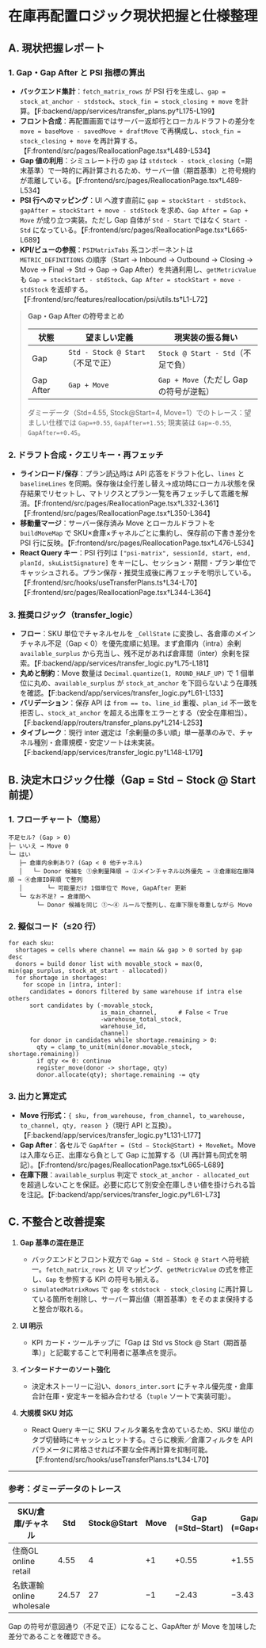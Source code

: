 # 在庫再配置ロジック現状把握と仕様整理

## A. 現状把握レポート

### 1. Gap・Gap After と PSI 指標の算出

- **バックエンド集計**：`fetch_matrix_rows` が PSI 行を生成し、`gap = stock_at_anchor - stdstock`、`stock_fin = stock_closing + move` を計算。【F:backend/app/services/transfer_plans.py†L175-L199】
- **フロント合成**：再配置画面ではサーバー返却行とローカルドラフトの差分を `move = baseMove - savedMove + draftMove` で再構成し、`stock_fin = stock_closing + move` を再計算する。【F:frontend/src/pages/ReallocationPage.tsx†L489-L534】
- **Gap 値の利用**：シミュレート行の `gap` は `stdstock - stock_closing`（=期末基準）で一時的に再計算されるため、サーバー値（期首基準）と符号規約が乖離している。【F:frontend/src/pages/ReallocationPage.tsx†L489-L534】
- **PSI 行へのマッピング**：UI へ渡す直前に `gap = stockStart - stdStock`、`gapAfter = stockStart + move - stdStock` を求め、`Gap After = Gap + Move` が成り立つ実装。ただし Gap 自体が `Std - Start` ではなく `Start - Std` になっている。【F:frontend/src/pages/ReallocationPage.tsx†L665-L689】
- **KPI/ビューの参照**：`PSIMatrixTabs` 系コンポーネントは `METRIC_DEFINITIONS` の順序（Start → Inbound → Outbound → Closing → Move → Final → Std → Gap → Gap After）を共通利用し、`getMetricValue` も `Gap = stockStart - stdStock`、`Gap After = stockStart + move - stdStock` を返却する。【F:frontend/src/features/reallocation/psi/utils.ts†L1-L72】

> **Gap・Gap After の符号まとめ**
>
> | 状態 | 望ましい定義 | 現実装の振る舞い |
> | --- | --- | --- |
> | Gap | `Std - Stock @ Start`（不足で正） | `Stock @ Start - Std`（不足で負）
> | Gap After | `Gap + Move` | `Gap + Move`（ただし Gap の符号が逆転）
>
> ダミーデータ（Std=4.55, Stock@Start=4, Move=1）でのトレース：望ましい仕様では `Gap=+0.55`, `GapAfter=+1.55`; 現実装は `Gap=-0.55`, `GapAfter=+0.45`。

### 2. ドラフト合成・クエリキー・再フェッチ

- **ラインロード/保存**：プラン読込時は API 応答をドラフト化し、`lines` と `baselineLines` を同期。保存後は全行差し替え→成功時にローカル状態を保存結果でリセットし、マトリクスとプラン一覧を再フェッチして乖離を解消。【F:frontend/src/pages/ReallocationPage.tsx†L332-L361】【F:frontend/src/pages/ReallocationPage.tsx†L350-L364】
- **移動量マージ**：サーバー保存済み Move とローカルドラフトを `buildMoveMap` で SKU×倉庫×チャネルごとに集約し、保存前の下書き差分を PSI 行に反映。【F:frontend/src/pages/ReallocationPage.tsx†L476-L534】
- **React Query キー**：PSI 行列は `["psi-matrix", sessionId, start, end, planId, skuListSignature]` をキーにし、セッション・期間・プラン単位でキャッシュされる。プラン保存・推奨生成後に再フェッチを明示している。【F:frontend/src/hooks/useTransferPlans.ts†L34-L70】【F:frontend/src/pages/ReallocationPage.tsx†L344-L364】

### 3. 推奨ロジック（transfer_logic）

- **フロー**：SKU 単位でチャネルセルを `_CellState` に変換し、各倉庫のメインチャネル不足（Gap < 0）を優先度順に処理。まず倉庫内（intra）余剰 `available_surplus` から充当し、残不足があれば倉庫間（inter）余剰を探索。【F:backend/app/services/transfer_logic.py†L75-L181】
- **丸めと制約**：Move 数量は `Decimal.quantize(1, ROUND_HALF_UP)` で 1 個単位に丸め、`available_surplus` が `stock_at_anchor` を下回らないよう在庫残を確認。【F:backend/app/services/transfer_logic.py†L61-L133】
- **バリデーション**：保存 API は `from == to`、`line_id` 重複、`plan_id` 不一致を拒否し、`stock_at_anchor` を超える出庫をエラーとする（安全在庫相当）。【F:backend/app/routers/transfer_plans.py†L214-L253】
- **タイブレーク**：現行 inter 選定は「余剰量の多い順」単一基準のみで、チャネル種別・倉庫規模・安定ソートは未実装。【F:backend/app/services/transfer_logic.py†L148-L179】

## B. 決定木ロジック仕様（Gap = Std − Stock @ Start 前提）

### 1. フローチャート（簡易）

```
不足セル? (Gap > 0)
├─ いいえ → Move 0
└─ はい
   ├─ 倉庫内余剰あり? (Gap < 0 他チャネル)
   │   └─ Donor 候補を ①余剰量降順 → ②メインチャネル以外優先 → ③倉庫総在庫降順 → ④倉庫ID昇順 で整列
   │       └─ 可能量だけ 1個単位で Move, GapAfter 更新
   └─ なお不足? → 倉庫間へ
        └─ Donor 候補を同じ ①〜④ ルールで整列し、在庫下限を尊重しながら Move
```

### 2. 擬似コード（≤20 行）

```
for each sku:
  shortages = cells where channel == main && gap > 0 sorted by gap desc
  donors = build donor list with movable_stock = max(0, min(gap_surplus, stock_at_start - allocated))
  for shortage in shortages:
    for scope in [intra, inter]:
      candidates = donors filtered by same warehouse if intra else others
      sort candidates by (-movable_stock,
                          is_main_channel,      # False < True
                          -warehouse_total_stock,
                          warehouse_id,
                          channel)
      for donor in candidates while shortage.remaining > 0:
        qty = clamp_to_unit(min(donor.movable_stock, shortage.remaining))
        if qty <= 0: continue
        register_move(donor -> shortage, qty)
        donor.allocate(qty); shortage.remaining -= qty
```

### 3. 出力と算定式

- **Move 行形式**：`{ sku, from_warehouse, from_channel, to_warehouse, to_channel, qty, reason }`（現行 API と互換）。【F:backend/app/services/transfer_logic.py†L131-L177】
- **Gap After**：各セルで `GapAfter = (Std − Stock@Start) + MoveNet`。Move は入庫なら正、出庫なら負として Gap に加算する（UI 再計算も同式を明記）。【F:frontend/src/pages/ReallocationPage.tsx†L665-L689】
- **在庫下限**：`available_surplus` 判定で `stock_at_anchor - allocated_out` を超過しないことを保証。必要に応じて別安全在庫しきい値を掛けられる旨を注記。【F:backend/app/services/transfer_logic.py†L61-L73】

## C. 不整合と改善提案

1. **Gap 基準の混在是正**
   - バックエンドとフロント双方で `Gap = Std − Stock @ Start` へ符号統一。`fetch_matrix_rows` と UI マッピング、`getMetricValue` の式を修正し、`Gap` を参照する KPI の符号も揃える。
   - `simulatedMatrixRows` で `gap` を `stdstock - stock_closing` に再計算している箇所を削除し、サーバー算出値（期首基準）をそのまま保持すると整合が取れる。

2. **UI 明示**
   - KPI カード・ツールチップに「Gap は Std vs Stock @ Start（期首基準）」と記載することで利用者に基準点を提示。

3. **インタードナーのソート強化**
   - 決定木ストーリーに沿い、`donors_inter.sort` にチャネル優先度・倉庫合計在庫・安定キーを組み合わせる（`tuple` ソートで実装可能）。

4. **大規模 SKU 対応**
   - React Query キーに SKU フィルタ署名を含めているため、SKU 単位のタブ切替時にキャッシュヒットする。さらに検索／倉庫フィルタを API パラメータに昇格させれば不要な全件再計算を抑制可能。【F:frontend/src/hooks/useTransferPlans.ts†L34-L70】

---

### 参考：ダミーデータのトレース

| SKU/倉庫/チャネル | Std | Stock@Start | Move | Gap (=Std−Start) | GapAfter (=Gap+Move) |
| --- | --- | --- | --- | --- | --- |
| 住商GL online retail | 4.55 | 4 | +1 | +0.55 | +1.55 |
| 名鉄運輸 online wholesale | 24.57 | 27 | −1 | −2.43 | −3.43 |

Gap の符号が意図通り（不足で正）になること、GapAfter が Move を加味した差分であることを確認できる。
